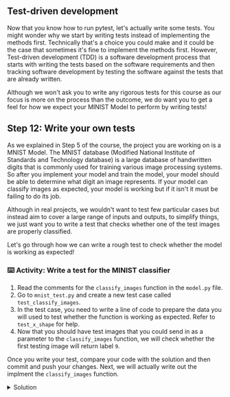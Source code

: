 ## Test-driven development

Now that you know how to run pytest, let's actually write some tests. You might wonder why we start by writing tests instead of implementing the methods first. Technically that's a choice you could make and it could be the case that sometimes it's fine to implement the methods first. However, Test-driven development (TDD) is a software development process that starts with writing the tests based on the software requirements and then tracking software development by testing the software against the tests that are already written.

Although we won't ask you to write any rigorous tests for this course as our focus is more on the process than the outcome, we do want you to get a feel for how we expect your MINIST Model to perform by writing tests!

## Step 12: Write your own tests

As we explained in Step 5 of the course, the project you are working on is a MNIST Model. The MNIST database (Modified National Institute of Standards and Technology database) is a large database of handwritten digits that is commonly used for training various image processing systems. So after you implement your model and train the model, your model should be able to determine what digit an image represents. If your model can classify images as expected, your model is working but if it isn't it must be failing to do its job.

Although in real projects, we wouldn't want to test few particular cases but instead aim to cover a large range of inputs and outputs, to simplify things, we just want you to write a test that checks whether one of the test images are properly classified.

Let's go through how we can write a rough test to check whether the model is working as expected!

### :keyboard: Activity: Write a test for the MINIST classifier

1. Read the comments for the ```classify_images``` function in the ```model.py``` file.
2. Go to ```mnist_test.py``` and create a new test case called ```test_classify_images```.
3. In the test case, you need to write a line of code to prepare the data you will used to test whether the function is working as expected. Refer to ```test_x_shape``` for help.
4. Now that you should have test images that you could send in as a parameter to the ```classify_images``` function, we will check whether the first testing image will return label ```9```.

Once you write your test, compare your code with the solution and then commit and push your changes. Next, we will actually write out the implment the ```classify_images``` function.

<details><summary>Solution</summary>
  
```  
    
def test_classify_image():
    (x_train, y_train), (x_test, y_test) = prepare_data()
    model = MNISTModel()
    assert model.classify_image(x_test[0]) == 9
    
```        

</details>
